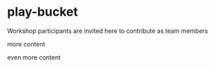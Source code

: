 # play-bucket
Workshop participants are invited here to contribute as team members


more content


even more content
